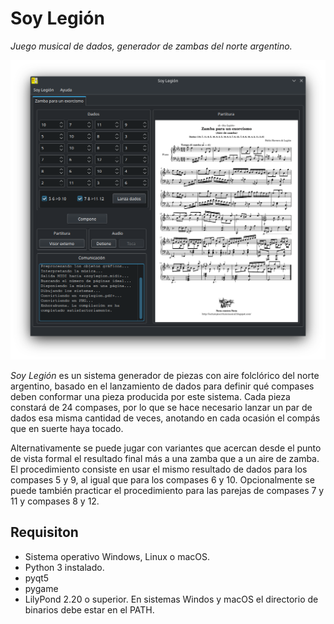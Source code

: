 # Soy Legión
*Juego musical de dados, generador de zambas del norte argentino.*

![soycaptura](recursos/soycaptura.png)

*Soy Legión* es un sistema generador de piezas con aire folclórico del norte argentino, basado en el lanzamiento de dados para definir qué compases deben conformar una pieza producida por este sistema. Cada pieza constará de 24 compases, por lo que se hace necesario lanzar un par de dados esa misma cantidad de veces, anotando en cada ocasión el compás que en suerte haya                  tocado. 

Alternativamente se puede jugar con variantes que acercan desde el punto de vista formal el resultado final más a una zamba que a un aire de zamba. El procedimiento consiste en usar el mismo resultado de dados para los compases 5 y 9, al igual que para los compases 6 y 10. Opcionalmente se puede también practicar el procedimiento para las parejas de compases 7 y 11 y compases 8 y 12.

## Requisiton
- Sistema operativo Windows, Linux o macOS.
- Python 3 instalado.
- pyqt5
- pygame
- LilyPond 2.20 o superior. En sistemas Windos y macOS el directorio de binarios debe estar en el PATH.

